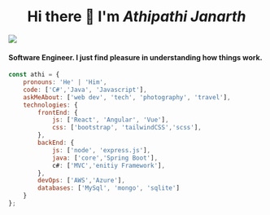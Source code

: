 <h1 align="center"> Hi there 👋 I'm <i>Athipathi Janarth</i></h1>


![](https://komarev.com/ghpvc/?username=Athipathi-Janarth&label=VIEWS&color=brightgreen&style=plastic)

<h4>Software Engineer. I just find pleasure in understanding how things work.</h4>

```javascript
const athi = {
	pronouns: 'He' | 'Him',
	code: ['C#','Java', 'Javascript'],
	askMeAbout: ['web dev', 'tech', 'photography', 'travel'],
	technologies: {
		frontEnd: {
			js: ['React', 'Angular', 'Vue'],
			css: ['bootstrap', 'tailwindCSS','scss'],
		},
		backEnd: {
			js: ['node', 'express.js'],
			java: ['core','Spring Boot'],
			c#: ['MVC','enitiy Framework'],
		},
		devOps: ['AWS','Azure'],
		databases: ['MySql', 'mongo', 'sqlite']
	}
};
```
<!--
**Athipathi-Janarth/Athipathi-Janarth** is a ✨ _special_ ✨ repository because its `README.md` (this file) appears on your GitHub profile.

Here are some ideas to get you started:

- 🔭 I’m currently working on ...
- 🌱 I’m currently learning ...
- 👯 I’m looking to collaborate on ...
- 🤔 I’m looking for help with ...
- 💬 Ask me about ...
- 📫 How to reach me: ...
- 😄 Pronouns: ...
- ⚡ Fun fact: ...
-->

